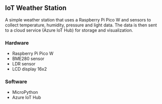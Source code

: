 ## IoT Weather Station

A simple weather station that uses a Raspberry Pi Pico W and sensors to collect temperature, humidity, pressure and light data. The data is then sent to a cloud service (Azure IoT Hub) for storage and visualization.

### Hardware
- Raspberry Pi Pico W
- BME280 sensor
- LDR sensor
- LCD display 16x2

### Software
- MicroPython
- Azure IoT Hub
